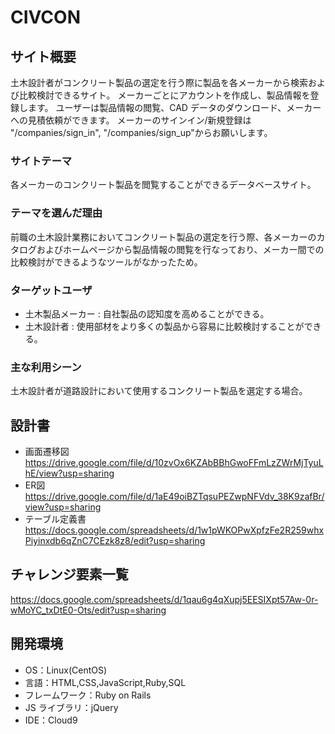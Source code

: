 # CIVCON

## サイト概要

土木設計者がコンクリート製品の選定を行う際に製品を各メーカーから検索および比較検討できるサイト。
メーカーごとにアカウントを作成し、製品情報を登録します。
ユーザーは製品情報の閲覧、CAD データのダウンロード、メーカーへの見積依頼ができます。
メーカーのサインイン/新規登録は "/companies/sign_in", "/companies/sign_up"からお願いします。

### サイトテーマ

各メーカーのコンクリート製品を閲覧することができるデータベースサイト。

### テーマを選んだ理由

前職の土木設計業務においてコンクリート製品の選定を行う際、各メーカーのカタログおよびホームページから製品情報の閲覧を行なっており、メーカー間での比較検討ができるようなツールがなかったため。

### ターゲットユーザ

- 土木製品メーカー : 自社製品の認知度を高めることができる。
- 土木設計者 : 使用部材をより多くの製品から容易に比較検討することができる。

### 主な利用シーン

土木設計者が道路設計において使用するコンクリート製品を選定する場合。

## 設計書

- 画面遷移図
<https://drive.google.com/file/d/10zvOx6KZAbBBhGwoFFmLzZWrMjTyuLhE/view?usp=sharing>
- ER図
<https://drive.google.com/file/d/1aE49oiBZTqsuPEZwpNFVdv_38K9zafBr/view?usp=sharing>
- テーブル定義書
<https://docs.google.com/spreadsheets/d/1w1pWKOPwXpfzFe2R259whxPiyinxdb6qZnC7CEzk8z8/edit?usp=sharing>

## チャレンジ要素一覧

<https://docs.google.com/spreadsheets/d/1qau6g4qXupj5EESIXpt57Aw-0r-wMoYC_txDtE0-Ots/edit?usp=sharing>

## 開発環境

- OS：Linux(CentOS)
- 言語：HTML,CSS,JavaScript,Ruby,SQL
- フレームワーク：Ruby on Rails
- JS ライブラリ：jQuery
- IDE：Cloud9